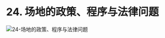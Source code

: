 # 24. 场地的政策、程序与法律问题

![24-场地的政策、程序与法律问题](https://fxpby.oss-cn-beijing.aliyuncs.com/blogImg/workout/cscs/24.%E5%9C%BA%E5%9C%B0%E7%9A%84%E6%94%BF%E7%AD%96%E3%80%81%E7%A8%8B%E5%BA%8F%E4%B8%8E%E6%B3%95%E5%BE%8B%E9%97%AE%E9%A2%98.png)
